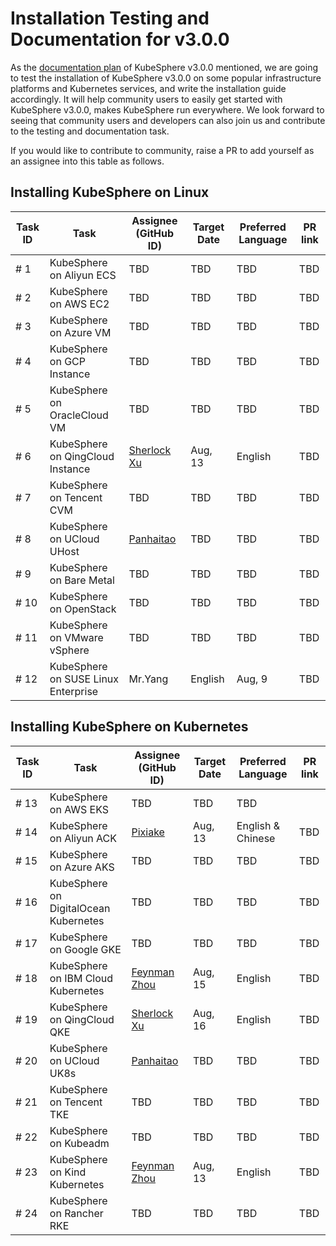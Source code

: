 # Installation Testing and Documentation for v3.0.0

As the [documentation plan](https://github.com/kubesphere/website/issues/113) of KubeSphere v3.0.0 mentioned, we are going to test the installation of KubeSphere v3.0.0 on some popular infrastructure platforms and Kubernetes services, and write the installation guide accordingly. It will help community users to easily get started with KubeSphere v3.0.0, makes KubeSphere run everywhere. We look forward to seeing that community users and developers can also join us and contribute to the testing and documentation task.

If you would like to contribute to community, raise a PR to add yourself as an assignee into this table as follows.

## Installing KubeSphere on Linux

| Task ID | Task | Assignee (GitHub ID) | Target Date | Preferred Language | PR link |
| --- | --- | --- | --- | --- | --- |
| # 1 | KubeSphere on Aliyun ECS | TBD  | TBD | TBD | TBD |
| # 2 | KubeSphere on AWS EC2 | TBD  | TBD | TBD | TBD |
| # 3 | KubeSphere on Azure VM | TBD  | TBD | TBD | TBD |
| # 4 | KubeSphere on GCP Instance | TBD  | TBD | TBD | TBD |
| # 5 | KubeSphere on OracleCloud VM | TBD  | TBD | TBD | TBD |
| # 6 | KubeSphere on QingCloud Instance |  [Sherlock Xu](https://github.com/Sherlock113) | Aug, 13 | English | TBD |
| # 7 | KubeSphere on Tencent CVM | TBD  | TBD | TBD | TBD |
| # 8 | KubeSphere on UCloud UHost | [Panhaitao](https://github.com/panhaitao)  | TBD | TBD | TBD |
| # 9 | KubeSphere on Bare Metal | TBD  | TBD | TBD | TBD |
| # 10 | KubeSphere on OpenStack | TBD  | TBD | TBD | TBD |
| # 11 | KubeSphere on VMware vSphere | TBD  | TBD | TBD | TBD |
| # 12 | KubeSphere on SUSE Linux Enterprise | Mr.Yang  | English | Aug, 9 | TBD |

## Installing KubeSphere on Kubernetes

| Task ID | Task | Assignee (GitHub ID) | Target Date | Preferred Language | PR link |
| --- | --- | --- | --- | --- | --- |
| # 13 | KubeSphere on AWS EKS | TBD  | TBD | TBD |
| # 14 | KubeSphere on Aliyun ACK | [Pixiake](https://github.com/pixiake) | Aug, 13 | English & Chinese | TBD |
| # 15 | KubeSphere on Azure AKS | TBD  | TBD | TBD | TBD |
| # 16 | KubeSphere on DigitalOcean Kubernetes | TBD  | TBD | TBD | TBD |
| # 17 | KubeSphere on Google GKE | TBD  | TBD | TBD | TBD |
| # 18 | KubeSphere on IBM Cloud Kubernetes | [Feynman Zhou](https://github.com/FeynmanZhou)  | Aug, 15 | English | TBD |
| # 19 | KubeSphere on QingCloud QKE | [Sherlock Xu](https://github.com/Sherlock113) | Aug, 16 | English | TBD |
| # 20 | KubeSphere on UCloud UK8s | [Panhaitao](https://github.com/panhaitao) | TBD | TBD | TBD |
| # 21 | KubeSphere on Tencent TKE | TBD  | TBD | TBD | TBD |
| # 22 | KubeSphere on Kubeadm | TBD  | TBD | TBD | TBD |
| # 23 | KubeSphere on Kind Kubernetes | [Feynman Zhou](https://github.com/FeynmanZhou)  | Aug, 13 | English | TBD |
| # 24 | KubeSphere on Rancher RKE | TBD  | TBD | TBD | TBD |
